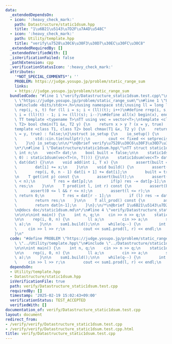 ```yaml
---
data:
  _extendedDependsOn:
  - icon: ':heavy_check_mark:'
    path: Datastructure/static1dsum.hpp
    title: "1\u6B21\u5143\u7D2F\u7A4D\u548C"
  - icon: ':heavy_check_mark:'
    path: Utility/template.hpp
    title: "verify\u7528\u30C6\u30F3\u30D7\u30EC\u30FC\u30C8"
  _extendedRequiredBy: []
  _extendedVerifiedWith: []
  _isVerificationFailed: false
  _pathExtension: cpp
  _verificationStatusIcon: ':heavy_check_mark:'
  attributes:
    '*NOT_SPECIAL_COMMENTS*': ''
    PROBLEM: https://judge.yosupo.jp/problem/static_range_sum
    links:
    - https://judge.yosupo.jp/problem/static_range_sum
  bundledCode: "#line 1 \"verify/Datastructure_static1dsum.test.cpp\"\n#define PROBLEM\
    \ \"https://judge.yosupo.jp/problem/static_range_sum\"\n#line 1 \"Utility/template.hpp\"\
    \n#include <bits/stdc++.h>\nusing namespace std;\nusing ll = long long;\n#define\
    \ rep(i, s, t) for (ll i = s; i < (ll)(t); i++)\n#define rrep(i, s, t) for (ll\
    \ i = (ll)(t) - 1; i >= (ll)(s); i--)\n#define all(x) begin(x), end(x)\n\n#define\
    \ TT template <typename T>\nTT using vec = vector<T>;\ntemplate <class T1, class\
    \ T2> bool chmin(T1 &x, T2 y) {\n    return x > y ? (x = y, true) : false;\n}\n\
    template <class T1, class T2> bool chmax(T1 &x, T2 y) {\n    return x < y ? (x\
    \ = y, true) : false;\n}\nstruct io_setup {\n    io_setup() {\n        ios::sync_with_stdio(false);\n\
    \        std::cin.tie(nullptr);\n        cout << fixed << setprecision(15);\n\
    \    }\n} io_setup;\n\n/*\n@brief verify\u7528\u30C6\u30F3\u30D7\u30EC\u30FC\u30C8\
    \n*/\n#line 1 \"Datastructure/static1dsum.hpp\"\nTT struct static1dsum {\n   \
    \ int n;\n    vec<T> dat;\n    bool built = false;\n\n    static1dsum(int n =\
    \ 0) : static1dsum(vec<T>(n, T())) {}\n\n    static1dsum(vec<T> dat) : n(dat.size()),\
    \ dat(dat) {}\n\n    void add(int i, T x) {\n        assert(built == false);\n\
    \        dat[i] += x;\n    }\n\n    void build() {\n        assert(built == false);\n\
    \        rep(i, 0, n - 1) dat[i + 1] += dat[i];\n        built = true;\n    }\n\
    \n    T get(int p) const {\n        assert(built);\n        assert(0 <= p && p\
    \ < n);\n        T res = dat[p];\n        if(p) res -= dat[p-1];\n        return\
    \ res;\n    }\n\n    T prod(int l, int r) const {\n        assert(built);\n  \
    \      assert(0 <= l && r <= n);\n        assert(l <= r);\n        if(l == r)\
    \ return 0;\n        T res = dat[r - 1];\n        if (l) res -= dat[l - 1];\n\
    \        return res;\n    }\n\n    T all_prod() const {\n        assert(built);\n\
    \        return dat[n-1];\n    }\n};\n/*\n@brief 1\u6B21\u5143\u7D2F\u7A4D\u548C\
    \n@docs doc/static1dsum.md\n*/\n#line 4 \"verify/Datastructure_static1dsum.test.cpp\"\
    \n\n\n\nint main() {\n    int n, q;\n    cin >> n >> q;\n    static1dsum<ll> sum1(n);\n\
    \n\n    rep(i, 0, n) {\n        ll a;\n        cin >> a;\n        sum1.add(i,\
    \ a);\n    }\n\n    sum1.build();\n\n    while(q--) {\n        int l, r;\n   \
    \     cin >> l >> r;\n        cout << sum1.prod(l, r) << endl;\n    }\n    \n\
    }\n"
  code: "#define PROBLEM \"https://judge.yosupo.jp/problem/static_range_sum\"\n#include\
    \ \"../Utility/template.hpp\"\n#include \"../Datastructure/static1dsum.hpp\"\n\
    \n\n\nint main() {\n    int n, q;\n    cin >> n >> q;\n    static1dsum<ll> sum1(n);\n\
    \n\n    rep(i, 0, n) {\n        ll a;\n        cin >> a;\n        sum1.add(i,\
    \ a);\n    }\n\n    sum1.build();\n\n    while(q--) {\n        int l, r;\n   \
    \     cin >> l >> r;\n        cout << sum1.prod(l, r) << endl;\n    }\n    \n}"
  dependsOn:
  - Utility/template.hpp
  - Datastructure/static1dsum.hpp
  isVerificationFile: true
  path: verify/Datastructure_static1dsum.test.cpp
  requiredBy: []
  timestamp: '2025-02-19 15:02:43+09:00'
  verificationStatus: TEST_ACCEPTED
  verifiedWith: []
documentation_of: verify/Datastructure_static1dsum.test.cpp
layout: document
redirect_from:
- /verify/verify/Datastructure_static1dsum.test.cpp
- /verify/verify/Datastructure_static1dsum.test.cpp.html
title: verify/Datastructure_static1dsum.test.cpp
---
```

